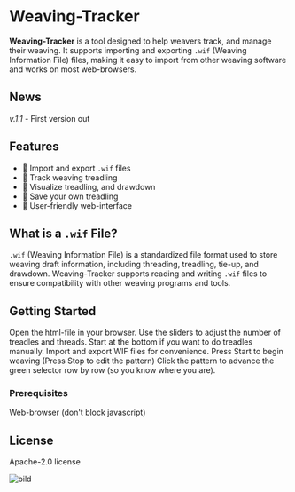 # Weaving-Tracker
**Weaving-Tracker** is a tool designed to help weavers track, and manage their weaving. It supports importing and exporting `.wif` (Weaving Information File) files, making it easy to import from other weaving software and works on most web-browsers.

## News
*v.1.1* - First version out

## Features

- 🧵 Import and export `.wif` files
- 📌 Track weaving treadling
- 📐 Visualize treadling, and drawdown
- 💾 Save your own treadling
- 🧭 User-friendly web-interface 

## What is a `.wif` File?

`.wif` (Weaving Information File) is a standardized file format used to store weaving draft information, including threading, treadling, tie-up, and drawdown. Weaving-Tracker supports reading and writing `.wif` files to ensure compatibility with other weaving programs and tools.

## Getting Started

Open the html-file in your browser.
Use the sliders to adjust the number of treadles and threads.
Start at the bottom if you want to do treadles manually.
Import and export WIF files for convenience.
Press Start to begin weaving (Press Stop to edit the pattern)
Click the pattern to advance the green selector row by row (so you know where you are).

### Prerequisites

Web-browser (don't block javascript)

## License

Apache-2.0 license

![bild](https://github.com/user-attachments/assets/7311fdfc-777b-466f-8137-6390ecc8bfce)
